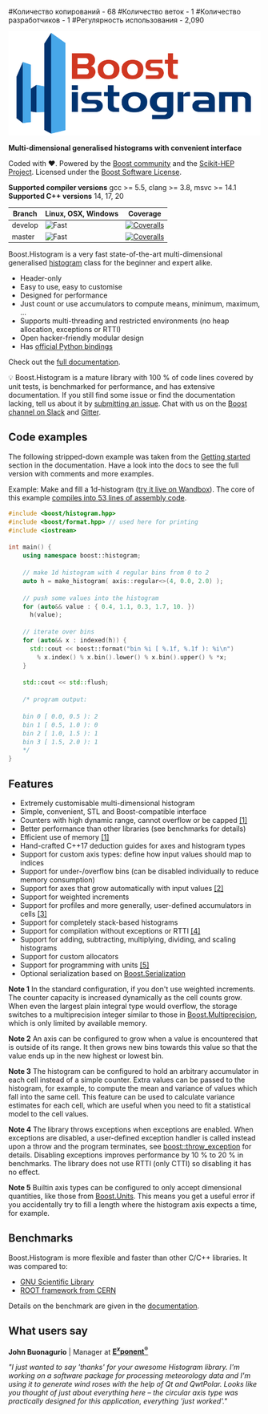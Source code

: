 #Количество копирований - 68
#Количество веток - 1
#Количество разработчиков - 1
#Регулярность использования - 2,090
<!--
  Copyright Hans Dembinski 2016 - 2019.
  Distributed under the Boost Software License, Version 1.0.
  (See accompanying file LICENSE_1_0.txt or copy at
  https://www.boost.org/LICENSE_1_0.txt)
-->

![](doc/logo/color.svg)

**Multi-dimensional generalised histograms with convenient interface**

Coded with ❤. Powered by the [Boost community](https://www.boost.org) and the [Scikit-HEP Project](http://scikit-hep.org). Licensed under the [Boost Software License](http://www.boost.org/LICENSE_1_0.txt).

**Supported compiler versions** gcc >= 5.5, clang >= 3.8, msvc >= 14.1
**Supported C++ versions** 14, 17, 20

Branch  | Linux, OSX, Windows    | Coverage
------- | ---------------------- | --------
develop | ![Fast](https://github.com/boostorg/histogram/workflows/Fast/badge.svg?branch=develop) | [![Coveralls](https://coveralls.io/repos/github/boostorg/histogram/badge.svg?branch=develop)](https://coveralls.io/github/boostorg/histogram?branch=develop)
master  | ![Fast](https://github.com/boostorg/histogram/workflows/Fast/badge.svg?branch=master) | [![Coveralls](https://coveralls.io/repos/github/boostorg/histogram/badge.svg?branch=master)](https://coveralls.io/github/boostorg/histogram?branch=master)

Boost.Histogram is a very fast state-of-the-art multi-dimensional generalised [histogram](https://en.wikipedia.org/wiki/Histogram) class for the beginner and expert alike.

* Header-only
* Easy to use, easy to customise
* Designed for performance
* Just count or use accumulators to compute means, minimum, maximum, ...
* Supports multi-threading and restricted environments (no heap allocation, exceptions or RTTI)
* Open hacker-friendly modular design
* Has [official Python bindings](https://github.com/scikit-hep/boost-histogram)

Check out the [full documentation](https://www.boost.org/doc/libs/master/libs/histogram/doc/html/index.html).

💡 Boost.Histogram is a mature library with 100 % of code lines covered by unit tests, is benchmarked for performance, and has extensive documentation. If you still find some issue or find the documentation lacking, tell us about it by [submitting an issue](https://github.com/boostorg/histogram/issues). Chat with us on the [Boost channel on Slack](https://cpplang.slack.com) and [Gitter](https://gitter.im/boostorg/histogram).

## Code examples

The following stripped-down example was taken from the [Getting started](https://www.boost.org/doc/libs/master/libs/histogram/doc/html/histogram/getting_started.html) section in the documentation. Have a look into the docs to see the full version with comments and more examples.

Example: Make and fill a 1d-histogram ([try it live on Wandbox](https://wandbox.org/permlink/NSM2ZiDyntUi6RDC)). The core of this example [compiles into 53 lines of assembly code](https://godbolt.org/z/632yzE).

```cpp
#include <boost/histogram.hpp>
#include <boost/format.hpp> // used here for printing
#include <iostream>

int main() {
    using namespace boost::histogram;

    // make 1d histogram with 4 regular bins from 0 to 2
    auto h = make_histogram( axis::regular<>(4, 0.0, 2.0) );

    // push some values into the histogram
    for (auto&& value : { 0.4, 1.1, 0.3, 1.7, 10. })
      h(value);

    // iterate over bins
    for (auto&& x : indexed(h)) {
      std::cout << boost::format("bin %i [ %.1f, %.1f ): %i\n")
        % x.index() % x.bin().lower() % x.bin().upper() % *x;
    }

    std::cout << std::flush;

    /* program output:

    bin 0 [ 0.0, 0.5 ): 2
    bin 1 [ 0.5, 1.0 ): 0
    bin 2 [ 1.0, 1.5 ): 1
    bin 3 [ 1.5, 2.0 ): 1
    */
}
```

## Features

* Extremely customisable multi-dimensional histogram
* Simple, convenient, STL and Boost-compatible interface
* Counters with high dynamic range, cannot overflow or be capped [[1]](#note1)
* Better performance than other libraries (see benchmarks for details)
* Efficient use of memory [[1]](#note1)
* Hand-crafted C++17 deduction guides for axes and histogram types
* Support for custom axis types: define how input values should map to indices
* Support for under-/overflow bins (can be disabled individually to reduce memory consumption)
* Support for axes that grow automatically with input values [[2]](#note2)
* Support for weighted increments
* Support for profiles and more generally, user-defined accumulators in cells [[3]](#note3)
* Support for completely stack-based histograms
* Support for compilation without exceptions or RTTI [[4]](#note4)
* Support for adding, subtracting, multiplying, dividing, and scaling histograms
* Support for custom allocators
* Support for programming with units [[5]](#note5)
* Optional serialization based on [Boost.Serialization](https://www.boost.org/doc/libs/release/libs/serialization/)

<b id="note1">Note 1</b> In the standard configuration, if you don't use weighted increments. The counter capacity is increased dynamically as the cell counts grow. When even the largest plain integral type would overflow, the storage switches to a multiprecision integer similar to those in [Boost.Multiprecision](https://www.boost.org/doc/libs/release/libs/multiprecision/), which is only limited by available memory.

<b id="note2">Note 2</b> An axis can be configured to grow when a value is encountered that is outside of its range. It then grows new bins towards this value so that the value ends up in the new highest or lowest bin.

<b id="note3">Note 3</b> The histogram can be configured to hold an arbitrary accumulator in each cell instead of a simple counter. Extra values can be passed to the histogram, for example, to compute the mean and variance of values which fall into the same cell. This feature can be used to calculate variance estimates for each cell, which are useful when you need to fit a statistical model to the cell values.

<b id="note4">Note 4</b> The library throws exceptions when exceptions are enabled. When exceptions are disabled, a user-defined exception handler is called instead upon a throw and the program terminates, see [boost::throw_exception](https://www.boost.org/doc/libs/master/libs/exception/doc/throw_exception.html) for details. Disabling exceptions improves performance by 10 % to 20 % in benchmarks. The library does not use RTTI (only CTTI) so disabling it has no effect.

<b id="note5">Note 5</b> Builtin axis types can be configured to only accept dimensional quantities, like those from [Boost.Units](https://www.boost.org/doc/libs/release/libs/units/). This means you get a useful error if you accidentally try to fill a length where the histogram axis expects a time, for example.

## Benchmarks

Boost.Histogram is more flexible and faster than other C/C++ libraries. It was compared to:
 - [GNU Scientific Library](https://www.gnu.org/software/gsl)
 - [ROOT framework from CERN](https://root.cern.ch)

Details on the benchmark are given in the [documentation](https://www.boost.org/doc/libs/develop/libs/histogram/doc/html/histogram/benchmarks.html).

## What users say

**John Buonagurio** | Manager at [**E<sup><i>x</i></sup>ponent<sup>&reg;</sup>**](https://www.exponent.com)

*"I just wanted to say 'thanks' for your awesome Histogram library. I'm working on a software package for processing meteorology data and I'm using it to generate wind roses with the help of Qt and QwtPolar. Looks like you thought of just about everything here &ndash; the circular axis type was practically designed for this application, everything 'just worked'."*
